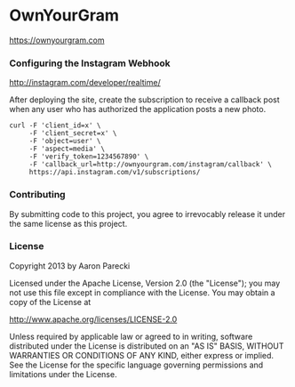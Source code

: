 OwnYourGram
===========

https://ownyourgram.com


### Configuring the Instagram Webhook

http://instagram.com/developer/realtime/

After deploying the site, create the subscription to receive a callback post when
any user who has authorized the application posts a new photo.

```
curl -F 'client_id=x' \
     -F 'client_secret=x' \
     -F 'object=user' \
     -F 'aspect=media' \
     -F 'verify_token=1234567890' \
     -F 'callback_url=http://ownyourgram.com/instagram/callback' \
     https://api.instagram.com/v1/subscriptions/
```



### Contributing

By submitting code to this project, you agree to irrevocably release it under the same license as this project.


### License

Copyright 2013 by Aaron Parecki

Licensed under the Apache License, Version 2.0 (the "License");
you may not use this file except in compliance with the License.
You may obtain a copy of the License at

http://www.apache.org/licenses/LICENSE-2.0

Unless required by applicable law or agreed to in writing, software
distributed under the License is distributed on an "AS IS" BASIS,
WITHOUT WARRANTIES OR CONDITIONS OF ANY KIND, either express or implied.
See the License for the specific language governing permissions and
limitations under the License.

